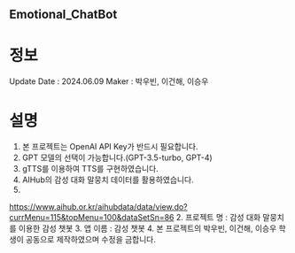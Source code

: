 ## Emotional_ChatBot

# 정보
Update Date : 2024.06.09
Maker : 박우빈, 이건해, 이승우

# 설명
1. 본 프로젝트는 OpenAI API Key가 반드시 필요합니다.
2.  GPT 모델의 선택이 가능합니다.(GPT-3.5-turbo, GPT-4)
3. gTTS를 이용하여 TTS를 구현하였습니다.
4. AIHub의 감성 대화 말뭉치 데이터를 활용하였습니다.
5. 
https://www.aihub.or.kr/aihubdata/data/view.do?currMenu=115&topMenu=100&dataSetSn=86
2. 프로젝트 명 : 감성 대화 말뭉치를 이용한 감성 챗봇
3. 앱 이름 : 감성 챗봇
4. 본 프로젝트의 박우빈, 이건해, 이승우 학생이 공동으로 제작하였으며 수정을 금합니다.
